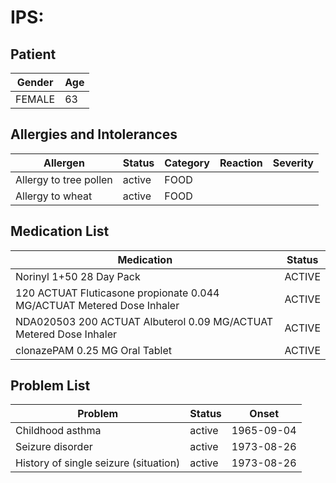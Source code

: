 # IPS:

## Patient

|Gender|Age|
|---|---|
|FEMALE|63|

## Allergies and Intolerances

|Allergen|Status|Category|Reaction|Severity|
|---|---|---|---|---|
|Allergy to tree pollen|active|FOOD|||
|Allergy to wheat|active|FOOD|||

## Medication List

|Medication|Status|
|---|---|
|Norinyl 1+50 28 Day Pack|ACTIVE|
|120 ACTUAT Fluticasone propionate 0.044 MG/ACTUAT Metered Dose Inhaler|ACTIVE|
|NDA020503 200 ACTUAT Albuterol 0.09 MG/ACTUAT Metered Dose Inhaler|ACTIVE|
|clonazePAM 0.25 MG Oral Tablet|ACTIVE|

## Problem List

|Problem|Status|Onset|
|---|---|---|
|Childhood asthma|active|1965-09-04|
|Seizure disorder|active|1973-08-26|
|History of single seizure (situation)|active|1973-08-26|
